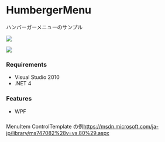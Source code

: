 # HumbergerMenu
ハンバーガーメニューのサンプル

![](https://github.com/ikageso/HumbergerMenu/wiki/images/closed.jpg)

![](https://github.com/ikageso/HumbergerMenu/wiki/images/opened.jpg)

### Requirements
* Visual Studio 2010
* .NET 4

### Features
* WPF

###
MenuItem ControlTemplate の例<https://msdn.microsoft.com/ja-jp/library/ms747082%28v=vs.80%29.aspx>
